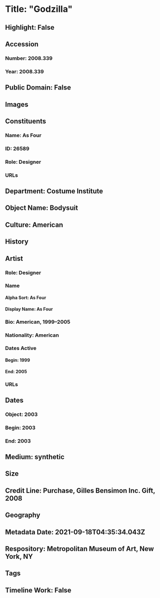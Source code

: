 # Title: "Godzilla"
## Highlight: False
## Accession
### Number: 2008.339
### Year: 2008.339
## Public Domain: False
## Images
## Constituents
### Name: As Four
### ID: 26589
### Role: Designer
### URLs
## Department: Costume Institute
## Object Name: Bodysuit
## Culture: American
## History
## Artist
### Role: Designer
### Name
#### Alpha Sort: As Four
#### Display Name: As Four
### Bio: American, 1999–2005
### Nationality: American
### Dates Active
#### Begin: 1999
#### End: 2005
### URLs
## Dates
### Object: 2003
### Begin: 2003
### End: 2003
## Medium: synthetic
## Size
## Credit Line: Purchase, Gilles Bensimon Inc. Gift, 2008
## Geography
## Metadata Date: 2021-09-18T04:35:34.043Z
## Respository: Metropolitan Museum of Art, New York, NY
## Tags
## Timeline Work: False